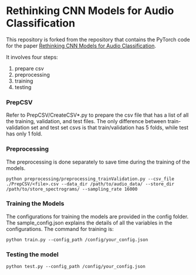 # Rethinking CNN Models for Audio Classification

This repository is forked from the repository that contains the PyTorch code for the paper [Rethinking CNN Models for Audio Classification](https://arxiv.org/abs/2007.11154). 

It involves four steps:
1. prepare csv
2. preprocessing
3. training
4. testing

### PrepCSV
Refer to PrepCSV/CreateCSV*.py to prepare the csv file that has a list of all the training, validation, and test files. The only difference between train-validation set and test set csvs is that train/validation has 5 folds, while test has only 1 fold.
### Preprocessing
The preprocessing is done separately to save time during the training of the models.
 
```console
python preprocessing/preprocessing_trainValidation.py --csv_file ./PrepCSV/<file>.csv --data_dir /path/to/audio_data/ --store_dir /path/to/store_spectrograms/ --sampling_rate 16000
```

### Training the Models

The configurations for training the models are provided in the config folder. The sample_config.json explains the details of all the variables in the configurations. The command for training is: 
```console
python train.py --config_path /config/your_config.json
```

### Testing the model
```console
python test.py --config_path /config/your_config.json
```
